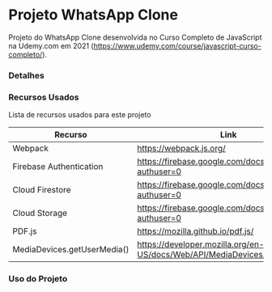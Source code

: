 # Projeto WhatsApp Clone

Projeto do WhatsApp Clone desenvolvida no Curso Completo de JavaScript na Udemy.com em 2021
(https://www.udemy.com/course/javascript-curso-completo/). 

### Detalhes


### Recursos Usados

Lista de recursos usados para este projeto

| Recurso | Link |
| ------ | ------ |
| Webpack | https://webpack.js.org/ |
| Firebase Authentication | https://firebase.google.com/docs/auth/?authuser=0 |
| Cloud Firestore | https://firebase.google.com/docs/firestore/?authuser=0 |
| Cloud Storage | https://firebase.google.com/docs/storage/?authuser=0 |
| PDF.js | https://mozilla.github.io/pdf.js/ |
| MediaDevices.getUserMedia() | https://developer.mozilla.org/en-US/docs/Web/API/MediaDevices/getUserMedia |


### Uso do Projeto


